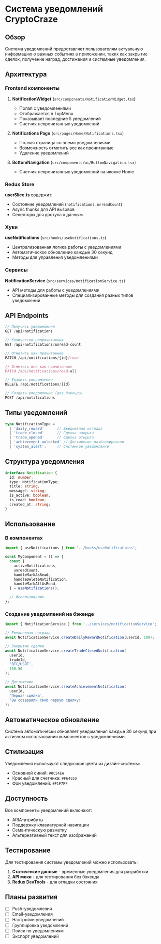 # Система уведомлений CryptoCraze

## Обзор

Система уведомлений предоставляет пользователям актуальную информацию о важных событиях в приложении, таких как закрытие сделок, получение наград, достижения и системные уведомления.

## Архитектура

### Frontend компоненты

1. **NotificationWidget** (`src/components/NotificationWidget.tsx`)
   - Попап с уведомлениями
   - Отображается в TopMenu
   - Показывает последние 5 уведомлений
   - Счетчик непрочитанных уведомлений

2. **Notifications Page** (`src/pages/Home/Notifications.tsx`)
   - Полная страница со всеми уведомлениями
   - Возможность отметить все как прочитанные
   - Удаление уведомлений

3. **BottomNavigation** (`src/components/ui/BottomNavigation.tsx`)
   - Счетчик непрочитанных уведомлений на иконке Home

### Redux Store

**userSlice.ts** содержит:
- Состояние уведомлений (`notifications`, `unreadCount`)
- Async thunks для API вызовов
- Селекторы для доступа к данным

### Хуки

**useNotifications** (`src/hooks/useNotifications.ts`)
- Централизованная логика работы с уведомлениями
- Автоматическое обновление каждые 30 секунд
- Методы для управления уведомлениями

### Сервисы

**NotificationService** (`src/services/notificationService.ts`)
- API методы для работы с уведомлениями
- Специализированные методы для создания разных типов уведомлений

## API Endpoints

```typescript
// Получить уведомления
GET /api/notifications

// Количество непрочитанных
GET /api/notifications/unread-count

// Отметить как прочитанное
PATCH /api/notifications/{id}/read

// Отметить все как прочитанные
PATCH /api/notifications/read-all

// Удалить уведомление
DELETE /api/notifications/{id}

// Создать уведомление (для бэкенда)
POST /api/notifications
```

## Типы уведомлений

```typescript
type NotificationType = 
  | 'daily_reward'      // Ежедневная награда
  | 'trade_closed'      // Сделка закрыта
  | 'trade_opened'      // Сделка открыта
  | 'achievement_unlocked' // Достижение разблокировано
  | 'system_alert';     // Системное уведомление
```

## Структура уведомления

```typescript
interface Notification {
  id: number;
  type: NotificationType;
  title: string;
  message?: string;
  is_active: boolean;
  is_read: boolean;
  created_at: string;
}
```

## Использование

### В компонентах

```typescript
import { useNotifications } from '../hooks/useNotifications';

const MyComponent = () => {
  const {
    activeNotifications,
    unreadCount,
    handleMarkAsRead,
    handleDeleteNotification,
    handleMarkAllAsRead,
  } = useNotifications();

  // Использование...
};
```

### Создание уведомлений на бэкенде

```typescript
import { NotificationService } from '../services/notificationService';

// Ежедневная награда
await NotificationService.createDailyRewardNotification(userId, 100);

// Закрытие сделки
await NotificationService.createTradeClosedNotification(
  userId, 
  tradeId, 
  'BTC/USDT', 
  150.50
);

// Достижение
await NotificationService.createAchievementNotification(
  userId,
  'Первая сделка',
  'Вы совершили свою первую сделку!'
);
```

## Автоматическое обновление

Система автоматически обновляет уведомления каждые 30 секунд при активном использовании компонентов с уведомлениями.

## Стилизация

Уведомления используют следующие цвета из дизайн-системы:
- Основной синий: `#0C54EA`
- Красный для счетчика: `#F6465D`
- Фон уведомлений: `#F1F7FF`

## Доступность

Все компоненты уведомлений включают:
- ARIA-атрибуты
- Поддержку клавиатурной навигации
- Семантическую разметку
- Альтернативный текст для изображений

## Тестирование

Для тестирования системы уведомлений можно использовать:

1. **Статические данные** - временные уведомления для разработки
2. **API моки** - для тестирования без бэкенда
3. **Redux DevTools** - для отладки состояния

## Планы развития

- [ ] Push-уведомления
- [ ] Email-уведомления
- [ ] Настройки уведомлений
- [ ] Группировка уведомлений
- [ ] Поиск по уведомлениям
- [ ] Экспорт уведомлений 